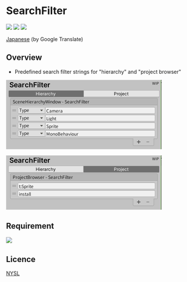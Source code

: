 # SearchFilter

![](https://img.shields.io/badge/dynamic/json.svg?uri=https://raw.githubusercontent.com/hananoki/SearchFilter/master/package.json&label=&query=$.version&prefix=v)
![](https://img.shields.io/badge/unity-2018.3%20or%20later-3BAF75.svg)
![](https://img.shields.io/badge/license-NYSL-informational.svg)

[Japanese](https://translate.google.com/translate?sl=en&tl=ja&u=https://github.com/hananoki/SearchFilter) (by Google Translate)

## Overview
- Predefined search filter strings for "hierarchy" and "project browser" 

![Preview](Documentation~/Screenshot_1.png)

![Preview](Documentation~/Screenshot_2.png)

## Requirement
![](https://img.shields.io/badge/SharedModule-v1.1.0%20or%20later-blue.svg)

## Licence
[NYSL](LICENCE.md)